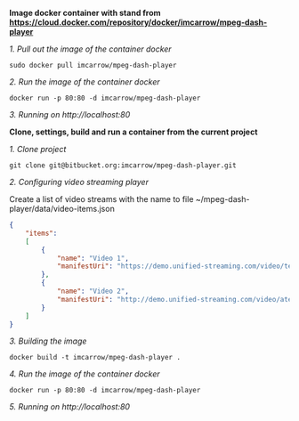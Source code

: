 **Image docker container with stand from https://cloud.docker.com/repository/docker/imcarrow/mpeg-dash-player**

*1. Pull out the image of the container docker*
```
sudo docker pull imcarrow/mpeg-dash-player
```

*2. Run the image of the container docker*
```
docker run -p 80:80 -d imcarrow/mpeg-dash-player
```

*3. Running on http://localhost:80*



**Clone, settings, build and run a container from the current project**

*1. Clone project*
```
git clone git@bitbucket.org:imcarrow/mpeg-dash-player.git
```

*2. Configuring video streaming player*

Create a list of video streams with the name to file ~/mpeg-dash-player/data/video-items.json
```json
{
    "items":
    [
        {
            "name": "Video 1",
            "manifestUri": "https://demo.unified-streaming.com/video/tears-of-steel/tears-of-steel.ism/.mpd"
        },
        {
            "name": "Video 2",
            "manifestUri": "http://demo.unified-streaming.com/video/ateam/ateam.ism/ateam.mpd"
        }
    ]
}
```

*3. Building the image*
```
docker build -t imcarrow/mpeg-dash-player .
```

*4. Run the image of the container docker*
```
docker run -p 80:80 -d imcarrow/mpeg-dash-player
```

*5. Running on http://localhost:80*